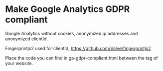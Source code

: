 # Make Google Analytics GDPR compliant

Google Analytics without cookies, anonymized ip addresses and anonymized clientId.

Fingerprintjs2 used for clientId, https://github.com/Valve/fingerprintjs2

Place the code you can find in ga-gdpr-compliant.html between the <head> tag of your website.

